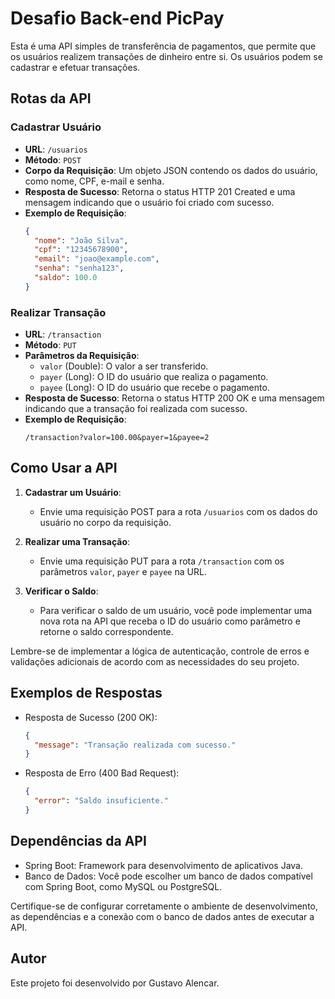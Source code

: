 # Desafio Back-end PicPay

Esta é uma API simples de transferência de pagamentos, que permite que os usuários realizem transações de dinheiro entre si. Os usuários podem se cadastrar e efetuar transações.

## Rotas da API

### Cadastrar Usuário

- **URL**: `/usuarios`
- **Método**: `POST`
- **Corpo da Requisição**: Um objeto JSON contendo os dados do usuário, como nome, CPF, e-mail e senha.
- **Resposta de Sucesso**: Retorna o status HTTP 201 Created e uma mensagem indicando que o usuário foi criado com sucesso.
- **Exemplo de Requisição**:
  ```json
  {
    "nome": "João Silva",
    "cpf": "12345678900",
    "email": "joao@example.com",
    "senha": "senha123",
    "saldo": 100.0
  }
  ```

### Realizar Transação

- **URL**: `/transaction`
- **Método**: `PUT`
- **Parâmetros da Requisição**:
    - `valor` (Double): O valor a ser transferido.
    - `payer` (Long): O ID do usuário que realiza o pagamento.
    - `payee` (Long): O ID do usuário que recebe o pagamento.
- **Resposta de Sucesso**: Retorna o status HTTP 200 OK e uma mensagem indicando que a transação foi realizada com sucesso.
- **Exemplo de Requisição**:
  ```
  /transaction?valor=100.00&payer=1&payee=2
  ```

## Como Usar a API

1. **Cadastrar um Usuário**:
    - Envie uma requisição POST para a rota `/usuarios` com os dados do usuário no corpo da requisição.

2. **Realizar uma Transação**:
    - Envie uma requisição PUT para a rota `/transaction` com os parâmetros `valor`, `payer` e `payee` na URL.

3. **Verificar o Saldo**:
    - Para verificar o saldo de um usuário, você pode implementar uma nova rota na API que receba o ID do usuário como parâmetro e retorne o saldo correspondente.

Lembre-se de implementar a lógica de autenticação, controle de erros e validações adicionais de acordo com as necessidades do seu projeto.

## Exemplos de Respostas

- Resposta de Sucesso (200 OK):
  ```json
  {
    "message": "Transação realizada com sucesso."
  }
  ```

- Resposta de Erro (400 Bad Request):
  ```json
  {
    "error": "Saldo insuficiente."
  }
  ```

## Dependências da API

- Spring Boot: Framework para desenvolvimento de aplicativos Java.
- Banco de Dados: Você pode escolher um banco de dados compatível com Spring Boot, como MySQL ou PostgreSQL.

Certifique-se de configurar corretamente o ambiente de desenvolvimento, as dependências e a conexão com o banco de dados antes de executar a API.

## Autor

Este projeto foi desenvolvido por Gustavo Alencar.